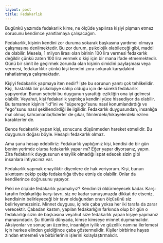 ```yaml
---
layout: post
title: Fedakarlık
---
```


Bugünkü yazımda fedakarlık kime, ne ölçüde yapılırsa kişiyi pişman etmez sorusunu kendimce yanıtlamaya çalışacağım.

Fedakarlık, kişinin kendini zor duruma sokarak başkasına yardımcı olmaya çalışmasına denilmektedir. Bu zor durum, psikolojik olabileceği gibi, maddi de olabilir. Mesela, 1 milyon lirası olan birinin 100 lira vermesi fedakarlık değildir çünkü zaten 100 lira vermek o kişi için bir mana ifade etmemektedir. Günü bir simit ile geçirmek zorunda olan kişinin simidini paylaşması veya vermesi, fedakarlıktır çünkü kişi kendini zora sokarak karşıdakini rahatlatmaya çalışmaktadır.

Kişiyi fedakarlık yapmaya iten nedir? İşte bu sorunun yanıtı çok tehlikelidir. Kişi, hastalıklı bir psikolojiye sahip olduğu için de sürekli fedakarlık yapıyordur. Bunun sebebi bu duygunun yarattığı ezikliğin ona iyi gelmesi olabilir. Veyahut, kişi fedakarlık yaptıkça kendini yüce hissediyor da olabilir. Bu tamamen kişinin "id"ini ve "süperego"sunu nasıl konumlandırdığı ve "ego"sunu nasıl şekillendirdiği ile ilgilidir. Fedakarlık duygusundan, insanlığa mal olmuş kahramanlar/liderler de çıkar, filmlerdeki/hikayelerdeki ezilen karakterler de.

Bence fedakarlık yapan kişi, sonucunu düşünmeden hareket etmelidir. Bu duygunun doğası böyle. Hesaplı fedakarlık olmaz.

Ama şunu hesap edebiliriz: Fedakarlık yaptığımız kişi, kendisi de bir gün benim yerimde olursa fedakarlık yapar mı? Eğer yapar diyorsanız, yapın. Zira fedakarlık duygusunun enayilik olmadığı ispat edecek sizin gibi insanlara ihtiyacınız var.

Fedakarlık yapmak enayiliktir diyenlere de hak veriyorum. Kişi, bunun sıkıntısını çekip çekip fedakarlığa tövbe etmiş de olabilir. Onlar da kendilerince doğrusunu yapıyor.

Peki ne ölçüde fedakarlık yapmalıyız? Kendimizi öldürmeyecek kadar. Karşı tarafın fedakarlığa karşı tavrı, siz ne kadar sunuşunuzda dikkat de etseniz, kendisinin belirleyeceği bir tavır olduğundan onun ölçüsünü siz belirleyemezsiniz. Minnet duygusu, içinde çaba yoksa her iki tarafa da zarar verecektir. Çabadan kastım, yapılan fedakarlığın farkında olup bir gün o fedakarlığı sizin de başkasına veyahut size fedakarlık yapan kişiye yapmanız manasındadır. Şu ölümlü dünyada, kimse kimseye minnet duymamalıdır. Aksiyonlar ve sonuçları üzerine, insanlığın iyilik ve güzellik namına ilerlemesi için herkes elinden geldiğince çaba göstermelidir. Kişiler birbirine hayatı zindan etmemeli ve birbirlerinin işlerini kolaylaştırmalıdır.